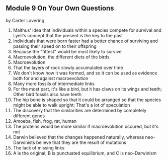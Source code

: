 ## Module 9 On Your Own Questions

by Carter Lavering

1. Malthus' idea that individuals within a species compete for survival and Lyell's concept that the present is the key to the past
2. Individuals that were born faster had a better chance of surviving and passing their speed on to their offspring
3. Because the "fittest" would be most likely to survive
4. Macroevolution, the different diets of the birds
5. Macroevolution
6. That the layers of rock slowly accumulated over time
7. We don't know how it was formed, and so it can be used as evidence both for and against macroevolution
8. Many more fossils of intermediate links
9. For the most part, it's like a bird, but it has claws on its wings and teeth; Other bird fossils also have teeth
10. The hip bone is shaped so that it could be arranged so that the species might be able to walk upright; That's a lot of speculation
11. The discovery that the similarities are determined by completely different genes
12. Amoeba, fish, frog, rat, human
13. The proteins would be more similar if macroevolution occured, but it's not
14. Darwin believed that the changes happened naturally, whereas neo-Darwinists believe that they are the result of mutations
15. The lack of missing links
16. A is the original, B is punctuated equilibrium, and C is neo-Darwinism

